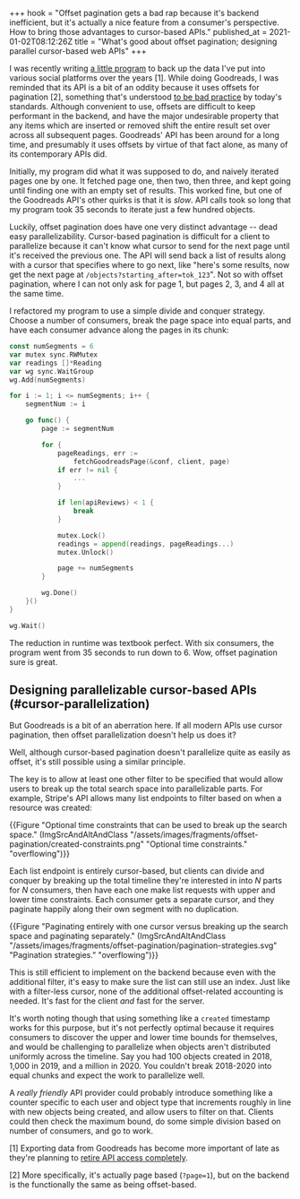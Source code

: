 +++
hook = "Offset pagination gets a bad rap because it's backend inefficient, but it's actually a nice feature from a consumer's perspective. How to bring those advantages to cursor-based APIs."
published_at = 2021-01-02T08:12:26Z
title = "What's good about offset pagination; designing parallel cursor-based web APIs"
+++

I was recently writing [a little program](https://github.com/brandur/qself) to back up the data I've put into various social platforms over the years [1]. While doing Goodreads, I was reminded that its API is a bit of an oddity because it uses offsets for pagination [2], something that's understood [to be bad practice](https://use-the-index-luke.com/sql/partial-results/fetch-next-page) by today's standards. Although convenient to use, offsets are difficult to keep performant in the backend, and have the major undesirable property that any items which are inserted or removed shift the entire result set over across all subsequent pages. Goodreads' API has been around for a long time, and presumably it uses offsets by virtue of that fact alone, as many of its contemporary APIs did.

Initially, my program did what it was supposed to do, and naively iterated pages one by one. It fetched page one, then two, then three, and kept going until finding one with an empty set of results. This worked fine, but one of the Goodreads API's other quirks is that it is _slow_. API calls took so long that my program took 35 seconds to iterate just a few hundred objects.

Luckily, offset pagination does have one very distinct advantage -- dead easy parallelizability. Cursor-based pagination is difficult for a client to parallelize because it can't know what cursor to send for the next page until it's received the previous one. The API will send back a list of results along with a cursor that specifies where to go next, like "here's some results, now get the next page at `/objects?starting_after=tok_123`". Not so with offset pagination, where I can not only ask for page 1, but pages 2, 3, and 4 all at the same time.

I refactored my program to use a simple divide and conquer strategy. Choose a number of consumers, break the page space into equal parts, and have each consumer advance along the pages in its chunk:

``` go
const numSegments = 6
var mutex sync.RWMutex
var readings []*Reading
var wg sync.WaitGroup
wg.Add(numSegments)

for i := 1; i <= numSegments; i++ {
    segmentNum := i

    go func() {
        page := segmentNum

        for {
            pageReadings, err :=
                fetchGoodreadsPage(&conf, client, page)
            if err != nil {
                ...
            }

            if len(apiReviews) < 1 {
                break
            }

            mutex.Lock()
            readings = append(readings, pageReadings...)
            mutex.Unlock()

            page += numSegments
        }

        wg.Done()
    }()
}

wg.Wait()
```

The reduction in runtime was textbook perfect. With six consumers, the program went from 35 seconds to run down to 6. Wow, offset pagination sure is great.

## Designing parallelizable cursor-based APIs (#cursor-parallelization)

But Goodreads is a bit of an aberration here. If all modern APIs use cursor pagination, then offset parallelization doesn't help us does it?

Well, although cursor-based pagination doesn't parallelize quite as easily as offset, it's still possible using a similar principle.

The key is to allow at least one other filter to be specified that would allow users to break up the total search space into parallelizable parts. For example, Stripe's API allows many list endpoints to filter based on when a resource was created:

{{Figure "Optional time constraints that can be used to break up the search space." (ImgSrcAndAltAndClass "/assets/images/fragments/offset-pagination/created-constraints.png" "Optional time constraints." "overflowing")}}

Each list endpoint is entirely cursor-based, but clients can divide and conquer by breaking up the total timeline they're interested in into _N_ parts for _N_ consumers, then have each one make list requests with upper and lower time constraints. Each consumer gets a separate cursor, and they paginate happily along their own segment with no duplication.

{{Figure "Paginating entirely with one cursor versus breaking up the search space and paginating separately." (ImgSrcAndAltAndClass "/assets/images/fragments/offset-pagination/pagination-strategies.svg" "Pagination strategies." "overflowing")}}

This is still efficient to implement on the backend because even with the additional filter, it's easy to make sure the list can still use an index. Just like with a filter-less cursor, none of the additional offset-related accounting is needed. It's fast for the client _and_ fast for the server.

It's worth noting though that using something like a `created` timestamp works for this purpose, but it's not perfectly optimal because it requires consumers to discover the upper and lower time bounds for themselves, and would be challenging to parallelize when objects aren't distributed uniformly across the timeline. Say you had 100 objects created in 2018, 1,000 in 2019, and a million in 2020. You couldn't break 2018-2020 into equal chunks and expect the work to parallelize well.

A _really friendly_ API provider could probably introduce something like a counter specific to each user and object type that increments roughly in line with new objects being created, and allow users to filter on that. Clients could then check the maximum bound, do some simple division based on number of consumers, and go to work.

[1] Exporting data from Goodreads has become more important of late as they're planning to [retire API access completely](https://help.goodreads.com/s/article/Why-did-my-API-key-stop-working).

[2] More specifically, it's actually page based (`?page=1`), but on the backend is the functionally the same as being offset-based.
